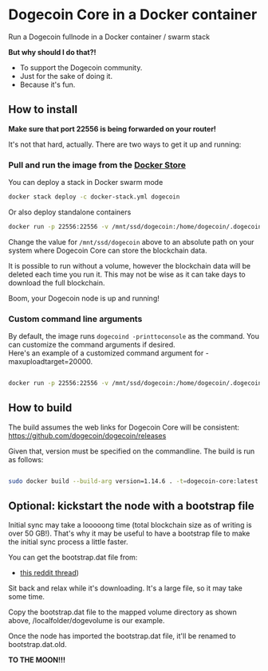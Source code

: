 # Dogecoin Core in a Docker container

Run a Dogecoin fullnode in a Docker container / swarm stack

**But why should I do that?!**

* To support the Dogecoin community.
* Just for the sake of doing it.
* Because it's fun.

## How to install

**Make sure that port 22556 is being forwarded on your router!**

It's not that hard, actually. There are two ways to get it up and running:

### Pull and run the image from the [Docker Store](https://hub.docker.com/r/jkubo/dogecoin-core)

You can deploy a stack in Docker swarm mode
```bash
docker stack deploy -c docker-stack.yml dogecoin
```
Or also deploy standalone containers
```bash
docker run -p 22556:22556 -v /mnt/ssd/dogecoin:/home/dogecoin/.dogecoin jkubo/dogecoin-core:latest
```

Change the value for `/mnt/ssd/dogecoin` above to an absolute path on your system where Dogecoin Core can store the blockchain data.

It is possible to run without a volume, however the blockchain data will be deleted each time you run it.  This may not be wise as 
it can take days to download the full blockchain.

Boom, your Dogecoin node is up and running!

### Custom command line arguments

By default, the image runs ```dogecoind -printtoconsole``` as the command.  You can customize the command arguments if desired.  
Here's an example of a customized command argument for -maxuploadtarget=20000.

```bash

docker run -p 22556:22556 -v /mnt/ssd/dogecoin:/home/dogecoin/.dogecoin jkubo/dogecoin-core:latest dogecoind -printtoconsole -maxuploadtarget=20000

```

## How to build

The build assumes the web links for Dogecoin Core will be consistent: https://github.com/dogecoin/dogecoin/releases

Given that, version must be specified on the commandline.  The build is run as follows:

```bash

sudo docker build --build-arg version=1.14.6 . -t=dogecoin-core:latest

```

## Optional: kickstart the node with a bootstrap file

Initial sync may take a looooong time (total blockchain size as of writing is over 50 GB!). That's why it may be useful to have a bootstrap file to make the initial sync process a little faster.

You can get the bootstrap.dat file from:

* [this reddit thread](https://www.reddit.com/r/dogecoin/comments/mtzwdh/latest_dogecoin_core_bootstrap_11th_april_2021/))

Sit back and relax while it's downloading. It's a large file, so it may take some time.

Copy the bootstrap.dat file to the mapped volume directory as shown above, /localfolder/dogevolume is our example.

Once the node has imported the bootstrap.dat file, it'll be renamed to bootstrap.dat.old.

**TO THE MOON!!!**